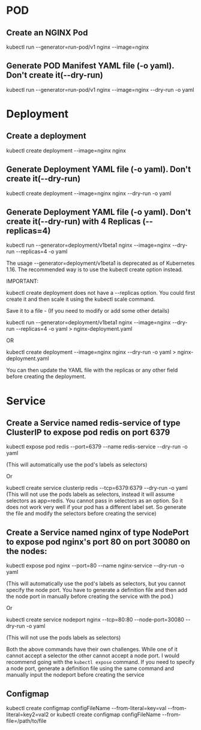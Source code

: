 # POD
## Create an NGINX Pod
kubectl run --generator=run-pod/v1 nginx --image=nginx

## Generate POD Manifest YAML file (-o yaml). Don't create it(--dry-run)
kubectl run --generator=run-pod/v1 nginx --image=nginx --dry-run -o yaml

# Deployment
## Create a deployment
kubectl create deployment --image=nginx nginx

## Generate Deployment YAML file (-o yaml). Don't create it(--dry-run)
kubectl create deployment --image=nginx nginx --dry-run -o yaml

## Generate Deployment YAML file (-o yaml). Don't create it(--dry-run) with 4 Replicas (--replicas=4)
kubectl run --generator=deployment/v1beta1 nginx --image=nginx --dry-run --replicas=4 -o yaml

The usage --generator=deployment/v1beta1 is deprecated as of Kubernetes 1.16. 
The recommended way is to use the kubectl create option instead.

IMPORTANT:

kubectl create deployment does not have a --replicas option. 
You could first create it and then scale it using the kubectl scale command.

Save it to a file - (If you need to modify or add some other details)

kubectl run --generator=deployment/v1beta1 nginx --image=nginx --dry-run --replicas=4 -o yaml > nginx-deployment.yaml

OR

kubectl create deployment --image=nginx nginx --dry-run -o yaml > nginx-deployment.yaml

You can then update the YAML file with the replicas or any other field before creating the deployment.

# Service
## Create a Service named redis-service of type ClusterIP to expose pod redis on port 6379
kubectl expose pod redis --port=6379 --name redis-service --dry-run -o yaml

(This will automatically use the pod's labels as selectors)

Or

kubectl create service clusterip redis --tcp=6379:6379 --dry-run -o yaml  (This will not use the pods labels as selectors, instead it will assume selectors as app=redis. You cannot pass in selectors as an option. So it does not work very well if your pod has a different label set. So generate the file and modify the selectors before creating the service)

## Create a Service named nginx of type NodePort to expose pod nginx's port 80 on port 30080 on the nodes:
kubectl expose pod nginx --port=80 --name nginx-service --dry-run -o yaml

(This will automatically use the pod's labels as selectors, but you cannot specify the node port. You have to generate a definition file and then add the node port in manually before creating the service with the pod.)

Or

kubectl create service nodeport nginx --tcp=80:80 --node-port=30080 --dry-run -o yaml

(This will not use the pods labels as selectors)

Both the above commands have their own challenges. While one of it cannot accept a selector the other cannot accept a node port. I would recommend going with the `kubectl expose` command. If you need to specify a node port, generate a definition file using the same command and manually input the nodeport before creating the service


## Configmap

kubectl create configmap configFileName --from-literal=key=val --from-literal=key2=val2
or
kubectl create configmap configFileName --from-file=/path/to/file
